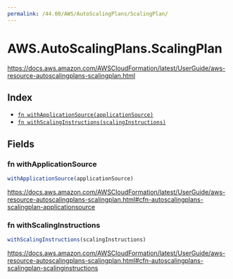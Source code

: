 ```yaml
---
permalink: /44.00/AWS/AutoScalingPlans/ScalingPlan/
---
```


# AWS.AutoScalingPlans.ScalingPlan

https://docs.aws.amazon.com/AWSCloudFormation/latest/UserGuide/aws-resource-autoscalingplans-scalingplan.html

## Index

* [`fn withApplicationSource(applicationSource)`](#fn-withapplicationsource)
* [`fn withScalingInstructions(scalingInstructions)`](#fn-withscalinginstructions)

## Fields

### fn withApplicationSource

```ts
withApplicationSource(applicationSource)
```

https://docs.aws.amazon.com/AWSCloudFormation/latest/UserGuide/aws-resource-autoscalingplans-scalingplan.html#cfn-autoscalingplans-scalingplan-applicationsource

### fn withScalingInstructions

```ts
withScalingInstructions(scalingInstructions)
```

https://docs.aws.amazon.com/AWSCloudFormation/latest/UserGuide/aws-resource-autoscalingplans-scalingplan.html#cfn-autoscalingplans-scalingplan-scalinginstructions